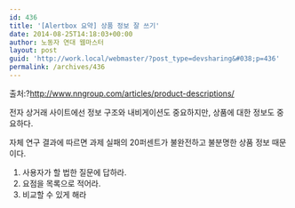 ```yaml
---
id: 436
title: '[Alertbox 요약] 상품 정보 잘 쓰기'
date: 2014-08-25T14:18:03+00:00
author: 노동자 연대 웹마스터
layout: post
guid: 'http://work.local/webmaster/?post_type=devsharing&#038;p=436'
permalink: /archives/436
---
```

출처:?<http://www.nngroup.com/articles/product-descriptions/>

전자 상거래 사이트에선 정보 구조와 내비게이션도 중요하지만, 상품에 대한 정보도 중요하다.

자체 연구 결과에 따르면 과제 실패의 20퍼센트가 불완전하고 불분명한 상품 정보 때문이다.

  1. 사용자가 할 법한 질문에 답하라.
  2. 요점을 목록으로 적어라.
  3. 비교할 수 있게 해라